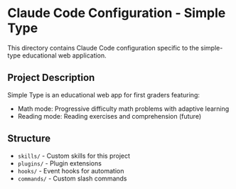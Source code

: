 # Claude Code Configuration - Simple Type

This directory contains Claude Code configuration specific to the simple-type educational web application.

## Project Description

Simple Type is an educational web app for first graders featuring:
- Math mode: Progressive difficulty math problems with adaptive learning
- Reading mode: Reading exercises and comprehension (future)

## Structure

- `skills/` - Custom skills for this project
- `plugins/` - Plugin extensions
- `hooks/` - Event hooks for automation
- `commands/` - Custom slash commands
